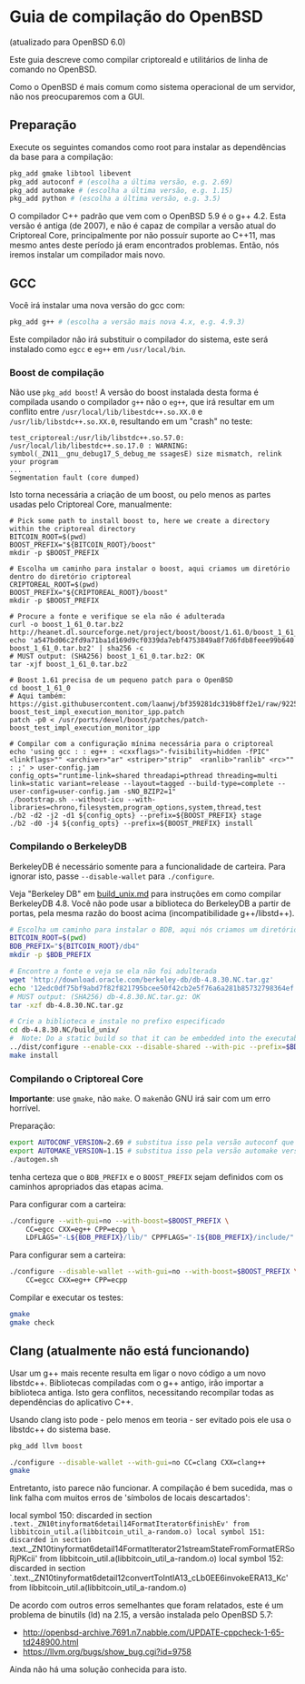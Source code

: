 Guia de compilação do OpenBSD
======================
(atualizado para OpenBSD 6.0)

Este guia descreve como compilar criptoreald e utilitários de linha de comando no OpenBSD.

Como o OpenBSD é mais comum como sistema operacional de um servidor, não nos preocuparemos com a GUI.

Preparação
-------------

Execute os seguintes comandos como root para instalar as dependências da base para a compilação:

```bash
pkg_add gmake libtool libevent
pkg_add autoconf # (escolha a última versão, e.g. 2.69)
pkg_add automake # (escolha a última versão, e.g. 1.15)
pkg_add python # (escolha a última versão, e.g. 3.5)
```

O compilador C++ padrão que vem com o OpenBSD 5.9 é o g++ 4.2. Esta versão é antiga (de 2007), e não é capaz de compilar a versão atual do Criptoreal Core, principalmente por não possuir suporte ao C++11, mas mesmo antes deste período já eram encontrados problemas. Então, nós iremos instalar um compilador mais novo.

GCC
-------

Você irá instalar uma nova versão do gcc com:

```bash
pkg_add g++ # (escolha a versão mais nova 4.x, e.g. 4.9.3)
```

Este compilador não irá substituir o compilador do sistema, este será instalado como `egcc` e `eg++` em `/usr/local/bin`.

### Boost de compilação

Não use `pkg_add boost`! A versão do boost instalada desta forma é compilada usando o compilador `g++` não o `eg++`, que irá resultar em um conflito entre `/usr/local/lib/libestdc++.so.XX.0` e `/usr/lib/libstdc++.so.XX.0`, resultando em um "crash" no teste:

    test_criptoreal:/usr/lib/libstdc++.so.57.0: /usr/local/lib/libestdc++.so.17.0 : WARNING: symbol(_ZN11__gnu_debug17_S_debug_me ssagesE) size mismatch, relink your program
    ...
    Segmentation fault (core dumped)

Isto torna necessária a criação de um boost, ou pelo menos as partes usadas pelo Criptoreal Core, manualmente:


```
# Pick some path to install boost to, here we create a directory within the criptoreal directory
BITCOIN_ROOT=$(pwd)
BOOST_PREFIX="${BITCOIN_ROOT}/boost"
mkdir -p $BOOST_PREFIX

# Escolha um caminho para instalar o boost, aqui criamos um diretório dentro do diretório criptoreal
CRIPTOREAL_ROOT=$(pwd)
BOOST_PREFIX="${CRIPTOREAL_ROOT}/boost"
mkdir -p $BOOST_PREFIX

# Procure a fonte e verifique se ela não é adulterada
curl -o boost_1_61_0.tar.bz2 http://heanet.dl.sourceforge.net/project/boost/boost/1.61.0/boost_1_61_0.tar.bz2
echo 'a547bd06c2fd9a71ba1d169d9cf0339da7ebf4753849a8f7d6fdb8feee99b640  boost_1_61_0.tar.bz2' | sha256 -c
# MUST output: (SHA256) boost_1_61_0.tar.bz2: OK
tar -xjf boost_1_61_0.tar.bz2

# Boost 1.61 precisa de um pequeno patch para o OpenBSD
cd boost_1_61_0
# Aqui também: https://gist.githubusercontent.com/laanwj/bf359281dc319b8ff2e1/raw/92250de8404b97bb99d72ab898f4a8cb35ae1ea3/patch-boost_test_impl_execution_monitor_ipp.patch
patch -p0 < /usr/ports/devel/boost/patches/patch-boost_test_impl_execution_monitor_ipp

# Compilar com a configuração mínima necessária para o criptoreal
echo 'using gcc : : eg++ : <cxxflags>"-fvisibility=hidden -fPIC" <linkflags>"" <archiver>"ar" <striper>"strip"  <ranlib>"ranlib" <rc>"" : ;' > user-config.jam
config_opts="runtime-link=shared threadapi=pthread threading=multi link=static variant=release --layout=tagged --build-type=complete --user-config=user-config.jam -sNO_BZIP2=1"
./bootstrap.sh --without-icu --with-libraries=chrono,filesystem,program_options,system,thread,test
./b2 -d2 -j2 -d1 ${config_opts} --prefix=${BOOST_PREFIX} stage
./b2 -d0 -j4 ${config_opts} --prefix=${BOOST_PREFIX} install
```

### Compilando o BerkeleyDB

BerkeleyDB é necessário somente para a funcionalidade de carteira. Para ignorar isto, passe `--disable-wallet` para `./configure`.

Veja "Berkeley DB" em [build_unix.md](build_unix.md) para instruções em como compilar BerkeleyDB 4.8.
Você não pode usar a biblioteca do BerkeleyDB a partir de portas, pela mesma razão do boost acima (incompatibilidade g++/libstd++).

```bash
# Escolha um caminho para instalar o BDB, aqui nós criamos um diretório dentro do diretório criptoreal
BITCOIN_ROOT=$(pwd)
BDB_PREFIX="${BITCOIN_ROOT}/db4"
mkdir -p $BDB_PREFIX

# Encontre a fonte e veja se ela não foi adulterada
wget 'http://download.oracle.com/berkeley-db/db-4.8.30.NC.tar.gz'
echo '12edc0df75bf9abd7f82f821795bcee50f42cb2e5f76a6a281b85732798364ef  db-4.8.30.NC.tar.gz' | sha256 -c
# MUST output: (SHA256) db-4.8.30.NC.tar.gz: OK
tar -xzf db-4.8.30.NC.tar.gz

# Crie a biblioteca e instale no prefixo especificado
cd db-4.8.30.NC/build_unix/
#  Note: Do a static build so that it can be embedded into the executable, instead of having to find a .so at runtime
../dist/configure --enable-cxx --disable-shared --with-pic --prefix=$BDB_PREFIX CC=egcc CXX=eg++ CPP=ecpp
make install
```

### Compilando o Criptoreal Core

**Importante**: use `gmake`, não `make`. O `make`não GNU irá sair com um erro horrível.

Preparação:
```bash
export AUTOCONF_VERSION=2.69 # substitua isso pela versão autoconf que você instalou
export AUTOMAKE_VERSION=1.15 # substitua isso pela versão automake version que você instalou
./autogen.sh
```
tenha certeza que o `BDB_PREFIX` e o `BOOST_PREFIX` sejam definidos com os caminhos apropriados das etapas acima.

Para configurar com a carteira:
```bash
./configure --with-gui=no --with-boost=$BOOST_PREFIX \
    CC=egcc CXX=eg++ CPP=ecpp \
    LDFLAGS="-L${BDB_PREFIX}/lib/" CPPFLAGS="-I${BDB_PREFIX}/include/"
```

Para configurar sem a carteira:
```bash
./configure --disable-wallet --with-gui=no --with-boost=$BOOST_PREFIX \
    CC=egcc CXX=eg++ CPP=ecpp
```

Compilar e executar os testes:
```bash
gmake
gmake check
```

Clang (atualmente não está funcionando)
------------------------------

Usar um g++ mais recente resulta em ligar o novo código a um novo libstdc++.
Bibliotecas compiladas com o g++ antigo, irão importar a biblioteca antiga.
Isto gera conflitos, necessitando recompilar todas as dependências do aplicativo C++.

Usando clang isto pode - pelo menos em teoria - ser evitado pois ele usa o libstdc++ do sistema base.

```bash
pkg_add llvm boost
```

```bash
./configure --disable-wallet --with-gui=no CC=clang CXX=clang++
gmake
```

Entretanto, isto parece não funcionar. A compilação é bem sucedida, mas o link falha com muitos erros de 'símbolos de locais descartados':

local symbol 150: discarded in section `.text._ZN10tinyformat6detail14FormatIterator6finishEv' from libbitcoin_util.a(libbitcoin_util_a-random.o)
    local symbol 151: discarded in section `.text._ZN10tinyformat6detail14FormatIterator21streamStateFromFormatERSoRjPKcii' from libbitcoin_util.a(libbitcoin_util_a-random.o)
    local symbol 152: discarded in section `.text._ZN10tinyformat6detail12convertToIntIA13_cLb0EE6invokeERA13_Kc' from libbitcoin_util.a(libbitcoin_util_a-random.o)

De acordo com outros erros semelhantes que foram relatados, este é um problema de binutils (ld) na 2.15, a versão instalada pelo OpenBSD 5.7:

- http://openbsd-archive.7691.n7.nabble.com/UPDATE-cppcheck-1-65-td248900.html
- https://llvm.org/bugs/show_bug.cgi?id=9758

Ainda não há uma solução conhecida para isto.
